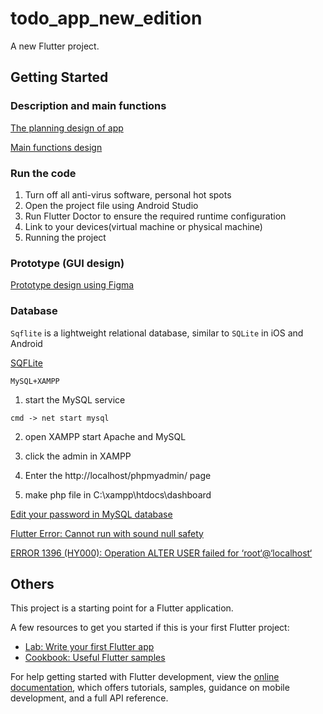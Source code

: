 # todo_app_new_edition

A new Flutter project.

## Getting Started

### Description and main functions  

[The planning design of app](https://github.com/cn666278/task-todo-new-edition/blob/main/FYP_Final.edited.docx)  

[Main functions design](https://github.com/cn666278/task-todo-new-edition/blob/main/Flutter%20Project%20Note.docx)  

### Run the code
1. Turn off all anti-virus software, personal hot spots
2. Open the project file using Android Studio
3. Run Flutter Doctor to ensure the required runtime configuration
4. Link to your devices(virtual machine or physical machine)
5. Running the project   

### Prototype (GUI design)
[Prototype design using Figma](https://www.figma.com/proto/uJzJKBsqYq6PJWWApKvH8D/Task-todo-app?node-id=204%3A1086&scaling=scale-down&page-id=0%3A1&starting-point-node-id=204%3A1086&show-proto-sidebar=1)  

### Database
`Sqflite` is a lightweight relational database, similar to `SQLite` in iOS and Android  

[SQFLite](https://www.jianshu.com/p/e1a0fb3d202a)

`MySQL+XAMPP`
1. start the MySQL service  
```
cmd -> net start mysql 
```
2. open XAMPP start Apache and MySQL

3. click the admin in XAMPP

4. Enter the http://localhost/phpmyadmin/ page  
5. make php file in C:\xampp\htdocs\dashboard
  
[Edit your password in MySQL database](https://blog.csdn.net/qq_52487066/article/details/127009665)  

[Flutter Error: Cannot run with sound null safety](https://zhuanlan.zhihu.com/p/405838959)  

[ERROR 1396 (HY000): Operation ALTER USER failed for ‘root‘@‘localhost‘](https://blog.csdn.net/q258523454/article/details/84555847)  


## Others
This project is a starting point for a Flutter application.

A few resources to get you started if this is your first Flutter project:

- [Lab: Write your first Flutter app](https://docs.flutter.dev/get-started/codelab)
- [Cookbook: Useful Flutter samples](https://docs.flutter.dev/cookbook)

For help getting started with Flutter development, view the
[online documentation](https://docs.flutter.dev/), which offers tutorials,
samples, guidance on mobile development, and a full API reference.
